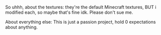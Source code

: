 So uhhh, about the textures: they're the default Minecraft textures, BUT i modified each, so maybe that's fine idk. Please don't sue me.

About everything else: This is just a passion project, hold 0 expectations about anything.
